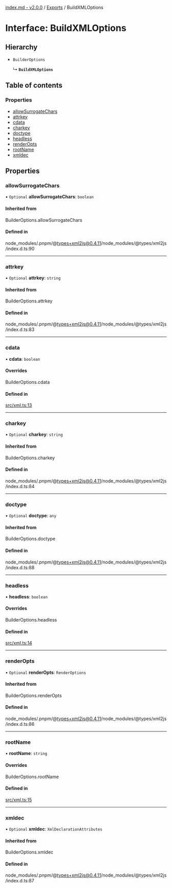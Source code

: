 [index.md - v2.0.0](../README.md) / [Exports](../modules.md) / BuildXMLOptions

# Interface: BuildXMLOptions

## Hierarchy

- `BuilderOptions`

  ↳ **`BuildXMLOptions`**

## Table of contents

### Properties

- [allowSurrogateChars](BuildXMLOptions.md#allowsurrogatechars)
- [attrkey](BuildXMLOptions.md#attrkey)
- [cdata](BuildXMLOptions.md#cdata)
- [charkey](BuildXMLOptions.md#charkey)
- [doctype](BuildXMLOptions.md#doctype)
- [headless](BuildXMLOptions.md#headless)
- [renderOpts](BuildXMLOptions.md#renderopts)
- [rootName](BuildXMLOptions.md#rootname)
- [xmldec](BuildXMLOptions.md#xmldec)

## Properties

### allowSurrogateChars

• `Optional` **allowSurrogateChars**: `boolean`

#### Inherited from

BuilderOptions.allowSurrogateChars

#### Defined in

node_modules/.pnpm/@types+xml2js@0.4.11/node_modules/@types/xml2js/index.d.ts:90

---

### attrkey

• `Optional` **attrkey**: `string`

#### Inherited from

BuilderOptions.attrkey

#### Defined in

node_modules/.pnpm/@types+xml2js@0.4.11/node_modules/@types/xml2js/index.d.ts:83

---

### cdata

• **cdata**: `boolean`

#### Overrides

BuilderOptions.cdata

#### Defined in

[src/xml.ts:13](https://github.com/saqqdy/node-wxcrypto/blob/82369d0/src/xml.ts#L13)

---

### charkey

• `Optional` **charkey**: `string`

#### Inherited from

BuilderOptions.charkey

#### Defined in

node_modules/.pnpm/@types+xml2js@0.4.11/node_modules/@types/xml2js/index.d.ts:84

---

### doctype

• `Optional` **doctype**: `any`

#### Inherited from

BuilderOptions.doctype

#### Defined in

node_modules/.pnpm/@types+xml2js@0.4.11/node_modules/@types/xml2js/index.d.ts:88

---

### headless

• **headless**: `boolean`

#### Overrides

BuilderOptions.headless

#### Defined in

[src/xml.ts:14](https://github.com/saqqdy/node-wxcrypto/blob/82369d0/src/xml.ts#L14)

---

### renderOpts

• `Optional` **renderOpts**: `RenderOptions`

#### Inherited from

BuilderOptions.renderOpts

#### Defined in

node_modules/.pnpm/@types+xml2js@0.4.11/node_modules/@types/xml2js/index.d.ts:86

---

### rootName

• **rootName**: `string`

#### Overrides

BuilderOptions.rootName

#### Defined in

[src/xml.ts:15](https://github.com/saqqdy/node-wxcrypto/blob/82369d0/src/xml.ts#L15)

---

### xmldec

• `Optional` **xmldec**: `XmlDeclarationAttributes`

#### Inherited from

BuilderOptions.xmldec

#### Defined in

node_modules/.pnpm/@types+xml2js@0.4.11/node_modules/@types/xml2js/index.d.ts:87
